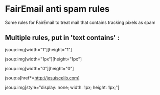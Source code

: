 # FairEmail anti spam rules

Some rules for FairEmail to treat mail that contains tracking pixels as spam

## Multiple rules, put in 'text contains' :

jsoup:img[width="1"][height="1"]

jsoup:img[width="1px"][height="1px"]

jsoup:img[width="0"][height="0"]

jsoup:a[href*=http://jesuiscelib.com]

jsoup:img[style="display: none; width: 1px; height: 1px;"]
